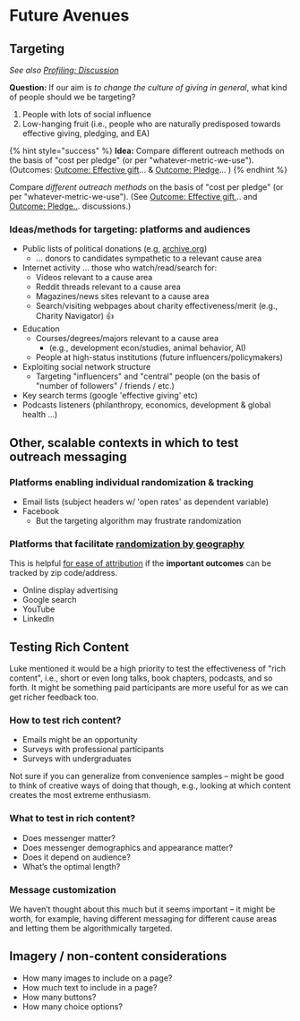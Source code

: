 # Future Avenues

## **Targeting**

_See also_ [_Profiling: Discussion_](../../profiling-and-segmentation/profiling-discussion.md)

**Question:** If our aim is _to change the culture of giving in general_, what kind of people should we be targeting?

1. People with lots of social influence
2. Low-hanging fruit \(i.e., people who are naturally predisposed towards effective giving, pledging, and EA\)

{% hint style="success" %}
**Idea:** Compare different outreach methods on the basis of "cost per pledge" \(or per "whatever-metric-we-use"\). \(Outcomes: [Outcome: Effective gift](../../proposed-tools-for-motivating-effective-giving/oc-effective-donation-consider-effectiveness/)... & [Outcome: Pledge](../../proposed-tools-for-motivating-effective-giving/moral-duty-of-well-off/)... \)
{% endhint %}

Compare _different outreach methods_ on the basis of "cost per pledge" \(or per "whatever-metric-we-use"\). \(See [Outcome: Effective gift.](../../proposed-tools-for-motivating-effective-giving/oc-effective-donation-consider-effectiveness/).. and [Outcome: Pledge..](../../proposed-tools-for-motivating-effective-giving/moral-duty-of-well-off/). discussions.\)

### Ideas/methods for targeting: platforms and audiences

* Public lists of political donations \(e.g, [archive.org](https://github.com/daaronr/effective_giving_market_testing/tree/6930982530446fb3eca07600975697123b09c7da/contexts-and-environments-for-testing/gwwc/www.archive.org)\)
  * ... donors to candidates sympathetic to a relevant cause area
* Internet activity ... those who watch/read/search for:
  * Videos relevant to a cause area
  * Reddit threads relevant to a cause area
  * Magazines/news sites relevant to a cause area
  * Search/visiting webpages about charity effectiveness/merit \(e.g., Charity Navigator\) 👍 
* Education
  * Courses/degrees/majors relevant to a cause area 
    * \(e.g., development econ/studies, animal behavior, AI\)
  * People at high-status institutions \(future influencers/policymakers\)
* Exploiting social network structure
  * Targeting "influencers" and "central" people \(on the basis of "number of followers" / friends / etc.\)
* Key search terms \(google 'effective giving' etc\)
* Podcasts listeners \(philanthropy, economics, development & global health ...\)

## Other, scalable contexts in which to test outreach messaging

### Platforms enabling individual randomization & tracking 

* Email lists \(subject headers w/ 'open rates' as dependent variable\)
* Facebook 
  * But the targeting algorithm may frustrate randomization

### Platforms that facilitate [randomization by geograph](../../methodological-discussion/implementation-and-collecting-data-issues/geographic-segmentation-blocked-randomization.md)[y](../../methodological-discussion/implementation-and-collecting-data-issues/geographic-segmentation-blocked-randomization.md) 

This is helpful [for ease of attribution](../../methodological-discussion/implementation-and-collecting-data-issues/geographic-segmentation-blocked-randomization.md) if the **important outcomes** can be tracked by zip code/address. 

* Online display advertising
* Google search
* YouTube
* LinkedIn

## Testing Rich Content

Luke mentioned it would be a high priority to test the effectiveness of "rich content", i.e., short or even long talks, book chapters, podcasts, and so forth. It might be something paid participants are more useful for as we can get richer feedback too.  

### How to test rich content?

* Emails might be an opportunity
* Surveys with professional participants
* Surveys with undergraduates

Not sure if you can generalize from convenience samples – might be good to think of creative ways of doing that though, e.g., looking at which content creates the most extreme enthusiasm.

### What to test in rich content?

* Does messenger matter?
* Does messenger demographics and appearance matter?
* Does it depend on audience?
* What’s the optimal length?

### Message customization

We haven’t thought about this much but it seems important – it might be worth, for example, having different messaging for different cause areas and letting them be algorithmically targeted.

## Imagery / non-content considerations

* How many images to include on a page?
* How much text to include in a page?
* How many buttons?
* How many choice options?

